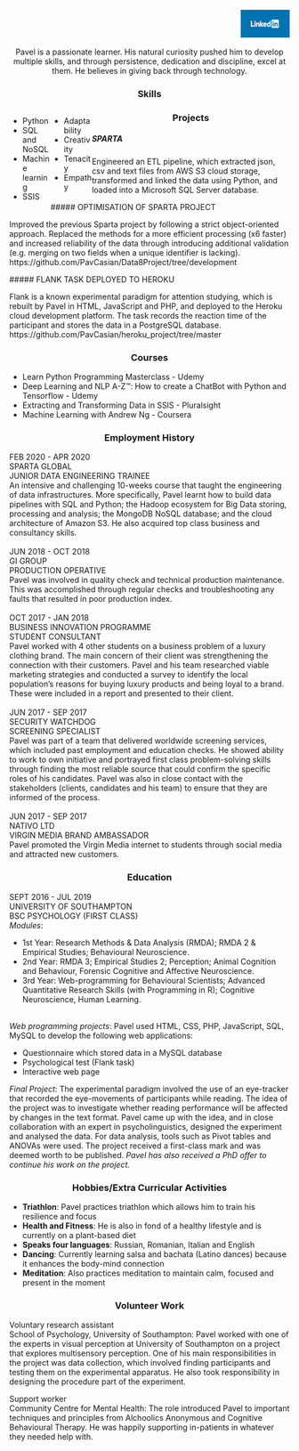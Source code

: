 <p align="right">
  <a href="https://www.linkedin.com/in/pavel-casian-820680156/">
    <img src="download.png" height="50" width="88" alt="linkedin logo">
  </a>
</p>

<p align="center">Pavel is a passionate learner. His natural curiosity pushed him to develop multiple skills, and through persistence, dedication and discipline, excel at them. He believes in giving back through technology.
</p>

<h3 align="center">Skills</h3>

<ul style="width:10%; float:left;">
      <li>Python</li>
      <li>SQL and NoSQL</li>
      <li>Machine learning</li>
      <li>SSIS</li>
</ul>
   
<ul style="width:10%; float:left;">
      <li>Adaptability</li>
      <li>Creativity</li>
      <li>Tenacity</li>
      <li>Empathy</li>
 </ul>

<h3 align="center">Projects</h3> 

##### SPARTA
<p>
Engineered an ETL pipeline, which extracted json, csv and text files from AWS S3 cloud storage, transformed and linked the data using Python, and loaded into a Microsoft SQL Server database.
</p>
##### OPTIMISATION OF SPARTA PROJECT
<p>
Improved the previous Sparta project by following a strict object-oriented approach. Replaced the methods for a more efficient processing (x6 faster) and increased reliability of the data through introducing additional validation (e.g. merging on two fields when a unique identifier is lacking). <a>https://github.com/PavCasian/Data8Project/tree/development</a> 
</p>
##### FLANK TASK DEPLOYED TO HEROKU 
<p>
Flank is a known experimental paradigm for attention studying, which is rebuilt by Pavel in HTML, JavaScript and PHP, and deployed to the Heroku cloud development platform. The task records the reaction time of the participant and stores the data in a PostgreSQL database. <br> 
  <a>https://github.com/PavCasian/heroku_project/tree/master</a>
</p>

<h3 align="center">Courses</h3>
<ul>
  <li>Learn Python Programming Masterclass - Udemy</li>
  <li>Deep Learning and NLP A-Z™: How to create a ChatBot with Python and Tensorflow - Udemy</li>
  <li>Extracting and Transforming Data in SSIS - Pluralsight</li>
  <li>Machine Learning with Andrew Ng - Coursera</li>
</ul>

<h3 align="center">Employment History</h3>

<p>
FEB 2020 - APR 2020 <br>
SPARTA GLOBAL <br>
JUNIOR DATA ENGINEERING TRAINEE <br>
An intensive and challenging 10-weeks course that taught the engineering of data infrastructures. More specifically, Pavel learnt how to build data pipelines with SQL and Python; the Hadoop ecosystem for Big Data storing, processing and analysis; the MongoDB NoSQL database; and the cloud architecture of Amazon S3. He also acquired top class business and consultancy skills. <br>
<br>
JUN 2018 - OCT 2018 <br>
GI GROUP <br>
PRODUCTION OPERATIVE <br>
Pavel was involved in quality check and technical production maintenance. This was accomplished through regular checks and troubleshooting any faults that resulted in poor production index. <br>
<br>
OCT 2017 - JAN 2018 <br>
BUSINESS INNOVATION PROGRAMME <br>
STUDENT CONSULTANT <br>
Pavel worked with 4 other students on a business problem of a luxury clothing brand. The main concern of their client was strengthening the connection with their customers. Pavel and his team researched viable marketing strategies and conducted a survey to identify the local population’s reasons for buying luxury products and being loyal to a brand. These were included in a report and presented to their client. <br>
<br>
JUN 2017 - SEP 2017 <br>
SECURITY WATCHDOG <br>
SCREENING SPECIALIST <br>
Pavel was part of a team that delivered worldwide screening services, which included past employment and education checks. He showed ability to work to own initiative and portrayed first class problem-solving skills through finding the most reliable source that could confirm the specific roles of his candidates. Pavel was also in close contact with the stakeholders (clients, candidates and his team) to ensure that they are informed of the process.<br>
<br>
JUN 2017 - SEP 2017 <br>
NATIVO LTD <br>
VIRGIN MEDIA BRAND AMBASSADOR <br>
Pavel promoted the Virgin Media internet to students through social media and attracted new customers.
</p>

<h3 align="center">Education</h3>

<p>
SEPT 2016 - JUL 2019 <br>
UNIVERSITY OF SOUTHAMPTON <br>
BSC PSYCHOLOGY (FIRST CLASS) <br>
<i>Modules</i>:
  <ul>
<li>1st Year: Research Methods & Data Analysis (RMDA); RMDA 2 & Empirical Studies; Behavioural Neuroscience. </li>
<li>2nd Year: RMDA 3; Empirical Studies 2; Perception; Animal Cognition and Behaviour, Forensic Cognitive and Affective Neuroscience. </li>
<li>3rd Year: Web-programming for Behavioural Scientists; Advanced Quantitative Research Skills (with Programming in R); Cognitive Neuroscience, Human Learning. </li>
  </ul>  
  <br>
  <i>Web programming projects</i>: Pavel used HTML, CSS, PHP, JavaScript, SQL, MySQL to develop the following web applications:
  <ul>
  <li>Questionnaire which stored data in a MySQL database</li>
  <li>Psychological test (Flank task)</li>
  <li>Interactive web page</li>
  </ul>
  <i>Final Project</i>: The experimental paradigm involved the use of an eye-tracker that recorded the eye-movements of participants while reading. The idea of the project was to investigate whether reading performance will be affected by changes in the text format. Pavel came up with the idea, and in close collaboration with an expert in psycholinguistics, designed the experiment and analysed the data. For data analysis, tools such as Pivot tables and ANOVAs were used. The project received a first-class mark and was deemed worth to be published. <i>Pavel has also received a PhD offer to continue his work on the project.</i>
</p>

<h3 align="center">Hobbies/Extra Curricular Activities</h3>

* **Triathlon**: Pavel practices triathlon which allows him to train his resilience and focus 
* **Health and Fitness**: He is also in fond of a healthy lifestyle and is currently on a plant-based diet 
* **Speaks four languages**: Russian, Romanian, Italian and English 
* **Dancing**: Currently learning salsa and bachata (Latino dances) because it enhances the body-mind connection 
* **Meditation**: Also practices meditation to maintain calm, focused and present in the moment

<h3 align="center">Volunteer Work</h3>
<p>
Voluntary research assistant <br>
School of Psychology, University of Southampton: Pavel worked with one of the experts in visual perception at University of Southampton on a project that explores multisensory perception. One of his main responsibilities in the project was data collection, which involved finding participants and testing them on the experimental apparatus. He also took responsibility in designing the procedure part of the experiment.
</p>
Support worker <br>
Community Centre for Mental Health: The role introduced Pavel to important techniques and principles from Alchoolics Anonymous and Cognitive Behavioural Therapy. He was happily supporting in-patients in whatever they needed help with.
